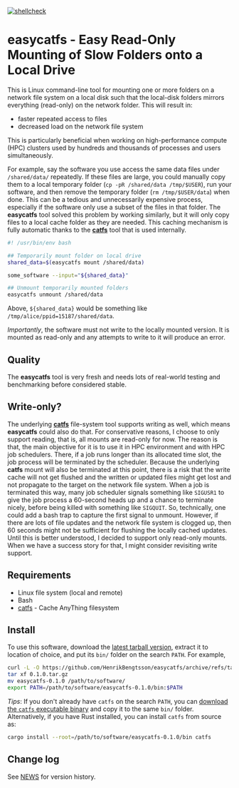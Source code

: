 [![shellcheck](https://github.com/HenrikBengtsson/easycatfs/actions/workflows/shellcheck.yml/badge.svg)](https://github.com/HenrikBengtsson/easycatfs/actions/workflows/shellcheck.yml)

# easycatfs - Easy Read-Only Mounting of Slow Folders onto a Local Drive

This is Linux command-line tool for mounting one or more folders on a
network file system on a local disk such that the local-disk folders
mirrors everything (read-only) on the network folder.  This will
result in:

 * faster repeated access to files
 * decreased load on the network file system

This is particularly beneficial when working on high-performance
compute (HPC) clusters used by hundreds and thousands of processes and
users simultaneously.

For example, say the software you use access the same data files under
`/shared/data/` repeatedly.  If these files are large, you could
manually copy them to a local temporary folder (`cp -pR /shared/data
/tmp/$USER`), run your software, and then remove the temporary folder
(`rm /tmp/$USER/data`) when done.  This can be a tedious and
unnecessarily expensive process, especially if the software only use a
subset of the files in that folder.  The **easycatfs** tool solved this
problem by working similarly, but it will only copy files to a local
cache folder as they are needed. This caching mechanism is fully
automatic thanks to the **[catfs]** tool that is used internally.

```sh
#! /usr/bin/env bash

## Temporarily mount folder on local drive
shared_data=$(easycatfs mount /shared/data)

some_software --input="${shared_data}"

## Unmount temporarily mounted folders
easycatfs unmount /shared/data
```

Above, `${shared_data}` would be something like
`/tmp/alice/ppid=15187/shared/data`.

_Importantly_, the software must not write to the locally mounted
version.  It is mounted as read-only and any attempts to write to it
will produce an error.


## Quality

The **easycatfs** tool is very fresh and needs lots of real-world
testing and benchmarking before considered stable.


## Write-only?

The underlying **[catfs]** file-system tool supports writing as well,
which means **easycatfs** could also do that.  For conservative
reasons, I choose to only support reading, that is, all mounts are
read-only for now.  The reason is that, the main objective for it is
to use it in HPC environment and with HPC job schedulers.  There, if a
job runs longer than its allocated time slot, the job process will be
terminated by the scheduler.  Because the underlying **catfs** mount
will also be terminated at this point, there is a risk that the write
cache will not get flushed and the written or updated files might get
lost and not propagate to the target on the network file system.  When
a job is terminated this way, many job scheduler signals something
like `SIGUSR1` to give the job process a 60-second heads up and a
chance to terminate nicely, before being killed with something like
`SIGQUIT`.  So, technically, one could add a bash trap to capture the
first signal to unmount.  However, if there are lots of file updates
and the network file system is clogged up, then 60 seconds might not
be sufficient for flushing the locally cached updates.  Until this is
better understood, I decided to support only read-only mounts.  When
we have a success story for that, I might consider revisiting write
support.


## Requirements

* Linux file system (local and remote)
* Bash
* [catfs] - Cache AnyThing filesystem


## Install

To use this software, download the [latest tarball
version](https://github.com/HenrikBengtsson/easycatfs/tags), extract
it to location of choice, and put its `bin/` folder on the search
`PATH`.  For example,

```sh
curl -L -O https://github.com/HenrikBengtsson/easycatfs/archive/refs/tags/0.1.0.tar.gz
tar xf 0.1.0.tar.gz
mv easycatfs-0.1.0 /path/to/software/
export PATH=/path/to/software/easycatfs-0.1.0/bin:$PATH
```

_Tips_: If you don't already have `catfs` on the search `PATH`, you can [download the `catfs` executable binary](https://github.com/kahing/catfs/releases) and copy it to the same `bin/` folder. Alternatively, if you have Rust installed, you can install `catfs` from source as:

```sh
cargo install --root=/path/to/software/easycatfs-0.1.0/bin catfs
```


## Change log

See [NEWS](NEWS.md) for version history.


[catfs]: https://github.com/kahing/catfs
